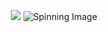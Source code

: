 <p align="center">
  <img scr="image" src="https://github.com/user-attachments/assets/21977b97-60eb-4310-a66e-178a7d03ad1e"/>
<img src="https://i.pinimg.com/1200x/4d/97/39/4d9739e123aa8fe9b515744cfa75dc48.jpg" alt="Spinning Image" class="spin-image">


